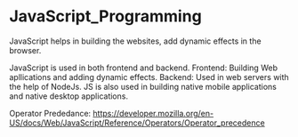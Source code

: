 # JavaScript_Programming


JavaScript helps in building the websites, add dynamic effects in the browser.

JavaScript is used in both frontend and backend.
Frontend: Building Web apllications and adding dynamic effects.
Backend: Used in web servers with the help of NodeJs.
JS is also used in building native mobile applications and native desktop applications.


Operator Prededance: https://developer.mozilla.org/en-US/docs/Web/JavaScript/Reference/Operators/Operator_precedence




